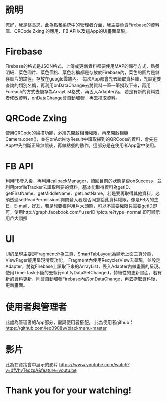 # 說明
您好，我是蔡長恩，此為點餐系統中的管理者介面，我主要負責Firebase的資料庫、QRCode Zxing 的應用、FB API以及這App的UI畫面呈現。
# Firebase
Firebase的格式是JSON格式，上傳或更新資料都要使用MAP的儲存方式，點餐明細、菜色圖片、菜色價格、菜色名稱都是存放於Firebase內，菜色的圖片是儲存圖片的路徑，存放在google雲端內。
每次App都會先去讀取資料庫，先設定要查詢的類別名稱，再利用onDataChange去將資料一筆一筆撈取下來，再用Foreach的方式去儲存為ArrayList格式，再丟入Adapter內。
若是有新的資料或者修改資料，onDataChange會自動觸發，再去撈取資料。
# QRCode Zxing 
使用QRCode的掃描功能，必須先開啟相機權限，再來開啟相機Camera.open()，並在onActivityResult中讀取掃到的QRCode的資料，會先在App中先判斷正確無誤後，再做點餐的動作，這部分是在使用者App當中使用。

# FB API
利用FB登入後，再利用callbackManager，讀回目前的狀態是否onSuccess，並利用profileTracker去讀取所要的資料，基本能取得資料為getID、getFirstName、getMiddleName、getLastName，若是要再取得其他資料，必須透過setReadPermissions詢問登入者是否同意給此資料權限，像是FB內的生日、E-mail、好友，若是想要獲得用戶大頭照，可以不需要權限只需要getID即可，使用http://graph.facebook.com/'userID'/picture?type=normal 即可顯示用戶大頭照
# UI
UI的呈現主要是Fragment分為三頁，SmartTabLayout為顯示上面三頁分頁，ViewPager能用呈現滑頁功能。
Fragment內使用RecyclerView去呈現，並設定Adapter，將從Firebase上讀取下來的ArrayList，丟入Adapter內做畫面的呈現。
使用TimerTask不斷的去執行notifyDataSetChanged，持續性的更新畫面。若有新的資料更新，則會自動觸發Firebase內的onDataChange，再去撈取資料後，更新畫面。

# 使用者與管理者
此處為管理者的App部分，需與使用者搭配。
此為使用者github：https://github.com/leo0908w/blackmenu-master

# 影片
此為在資策會中展示的影片 https://www.youtube.com/watch?v=dfVhyTedzsA&feature=youtu.be



# Thank you for your watching!

